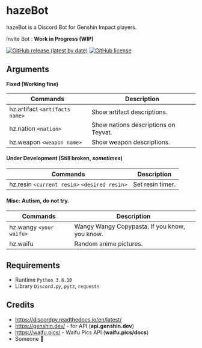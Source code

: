 # hazeBot
hazeBot is a Discord Bot for Genshin Impact players.

Invite Bot : **Work in Progress (WIP)**

[![GitHub release (latest by date)](https://img.shields.io/github/v/release/hazekezia/hazebot_DiscordBot)](https://github.com/hazekezia/hazebot_DiscordBot/releases/)
[![GitHub license](https://img.shields.io/github/license/hazekezia/hazebot_DiscordBot?style=flat)](https://github.com/hazekezia/hazebot_DiscordBot)

## Arguments 
**Fixed (Working fine)**

Commands | Description
---------- | ----------
hz.artifact `<artifacts name>` | Show artifact descriptions.
hz.nation `<nation>` | Show nations descriptions on Teyvat.
hz.weapon `<weapon name>` | Show weapon descriptions.

#### Under Development (Still broken, *sometimes*)
Commands | Description
------------ | -------------
hz.resin `<current resin>` `<desired resin>` | Set resin timer.

#### Misc: Autism, do not try.
Commands | Description
------------ | -------------
hz.wangy `<your waifu>` | Wangy Wangy Copypasta. If you know, you know.
hz.waifu | Random anime pictures.

## Requirements
- Runtime `Python 3.8.10`
- Library `Discord.py`, `pytz`, `requests`

## Credits
- https://discordpy.readthedocs.io/en/latest/
- https://genshin.dev/ - for API (**api.genshin.dev**)
- https://waifu.pics/ - Waifu Pics API (**waifu.pics/docs**)
- Someone :sparkling_heart:
